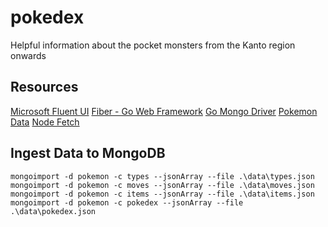 # pokedex
Helpful information about the pocket monsters from the Kanto region onwards

## Resources
[Microsoft Fluent UI](https://developer.microsoft.com/en-us/fluentui#/get-started/web)
[Fiber - Go Web Framework](https://github.com/gofiber/fiber)
[Go Mongo Driver](https://pkg.go.dev/go.mongodb.org/mongo-driver)
[Pokemon Data](https://github.com/fanzeyi/pokemon.json)
[Node Fetch](https://github.com/node-fetch/node-fetch)

## Ingest Data to MongoDB
```
mongoimport -d pokemon -c types --jsonArray --file .\data\types.json
mongoimport -d pokemon -c moves --jsonArray --file .\data\moves.json
mongoimport -d pokemon -c items --jsonArray --file .\data\items.json
mongoimport -d pokemon -c pokedex --jsonArray --file .\data\pokedex.json
```